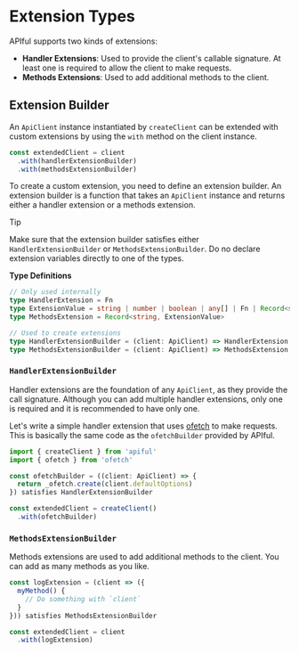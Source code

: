 # Extension Types

APIful supports two kinds of extensions:

- **Handler Extensions**: Used to provide the client's callable signature. At least one is required to allow the client to make requests.
- **Methods Extensions**: Used to add additional methods to the client.

## Extension Builder

An `ApiClient` instance instantiated by `createClient` can be extended with custom extensions by using the `with` method on the client instance.

```ts
const extendedClient = client
  .with(handlerExtensionBuilder)
  .with(methodsExtensionBuilder)
```

To create a custom extension, you need to define an extension builder. An extension builder is a function that takes an `ApiClient` instance and returns either a handler extension or a methods extension.

> [!TIP]
> Make sure that the extension builder satisfies either `HandlerExtensionBuilder` or `MethodsExtensionBuilder`. Do no declare extension variables directly to one of the types.

**Type Definitions**

```ts
// Only used internally
type HandlerExtension = Fn
type ExtensionValue = string | number | boolean | any[] | Fn | Record<string, any>
type MethodsExtension = Record<string, ExtensionValue>

// Used to create extensions
type HandlerExtensionBuilder = (client: ApiClient) => HandlerExtension
type MethodsExtensionBuilder = (client: ApiClient) => MethodsExtension
```

### `HandlerExtensionBuilder`

Handler extensions are the foundation of any `ApiClient`, as they provide the call signature. Although you can add multiple handler extensions, only one is required and it is recommended to have only one.

Let's write a simple handler extension that uses [ofetch](https://github.com/unjs/ofetch) to make requests. This is basically the same code as the `ofetchBuilder` provided by APIful.

```ts
import { createClient } from 'apiful'
import { ofetch } from 'ofetch'

const ofetchBuilder = ((client: ApiClient) => {
  return _ofetch.create(client.defaultOptions)
}) satisfies HandlerExtensionBuilder

const extendedClient = createClient()
  .with(ofetchBuilder)
```

### `MethodsExtensionBuilder`

Methods extensions are used to add additional methods to the client. You can add as many methods as you like.

```ts
const logExtension = (client => ({
  myMethod() {
    // Do something with `client`
  }
})) satisfies MethodsExtensionBuilder

const extendedClient = client
  .with(logExtension)
```
